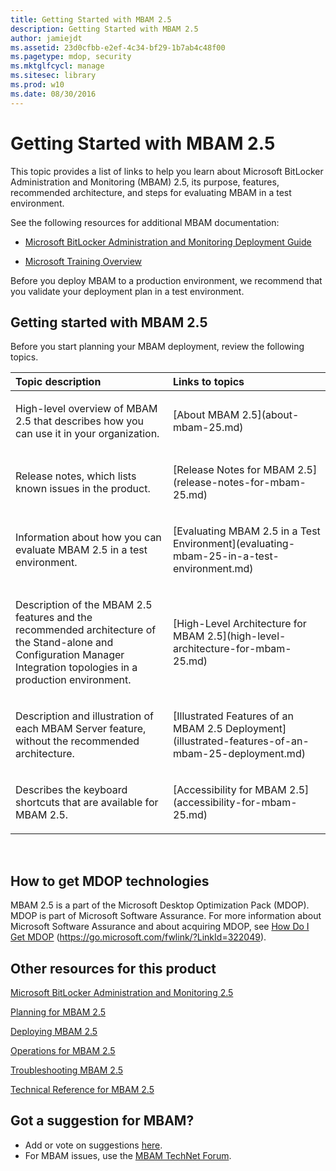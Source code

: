 ```yaml
---
title: Getting Started with MBAM 2.5
description: Getting Started with MBAM 2.5
author: jamiejdt
ms.assetid: 23d0cfbb-e2ef-4c34-bf29-1b7ab4c48f00
ms.pagetype: mdop, security
ms.mktglfcycl: manage
ms.sitesec: library
ms.prod: w10
ms.date: 08/30/2016
---
```



# Getting Started with MBAM 2.5


This topic provides a list of links to help you learn about Microsoft BitLocker Administration and Monitoring (MBAM) 2.5, its purpose, features, recommended architecture, and steps for evaluating MBAM in a test environment.

See the following resources for additional MBAM documentation:

-   [Microsoft BitLocker Administration and Monitoring Deployment Guide](https://go.microsoft.com/fwlink/?LinkId=396653)

-   [Microsoft Training Overview](https://go.microsoft.com/fwlink/p/?LinkId=80347)

Before you deploy MBAM to a production environment, we recommend that you validate your deployment plan in a test environment.

## Getting started with MBAM 2.5


Before you start planning your MBAM deployment, review the following topics.

<table>
<colgroup>
<col width="50%" />
<col width="50%" />
</colgroup>
<thead>
<tr class="header">
<th align="left">Topic description</th>
<th align="left">Links to topics</th>
</tr>
</thead>
<tbody>
<tr class="odd">
<td align="left"><p>High-level overview of MBAM 2.5 that describes how you can use it in your organization.</p></td>
<td align="left"><p>[About MBAM 2.5](about-mbam-25.md)</p></td>
</tr>
<tr class="even">
<td align="left"><p>Release notes, which lists known issues in the product.</p></td>
<td align="left"><p>[Release Notes for MBAM 2.5](release-notes-for-mbam-25.md)</p></td>
</tr>
<tr class="odd">
<td align="left"><p>Information about how you can evaluate MBAM 2.5 in a test environment.</p></td>
<td align="left"><p>[Evaluating MBAM 2.5 in a Test Environment](evaluating-mbam-25-in-a-test-environment.md)</p></td>
</tr>
<tr class="even">
<td align="left"><p>Description of the MBAM 2.5 features and the recommended architecture of the Stand-alone and Configuration Manager Integration topologies in a production environment.</p></td>
<td align="left"><p>[High-Level Architecture for MBAM 2.5](high-level-architecture-for-mbam-25.md)</p></td>
</tr>
<tr class="odd">
<td align="left"><p>Description and illustration of each MBAM Server feature, without the recommended architecture.</p></td>
<td align="left"><p>[Illustrated Features of an MBAM 2.5 Deployment](illustrated-features-of-an-mbam-25-deployment.md)</p></td>
</tr>
<tr class="even">
<td align="left"><p>Describes the keyboard shortcuts that are available for MBAM 2.5.</p></td>
<td align="left"><p>[Accessibility for MBAM 2.5](accessibility-for-mbam-25.md)</p></td>
</tr>
</tbody>
</table>

 

## How to get MDOP technologies


MBAM 2.5 is a part of the Microsoft Desktop Optimization Pack (MDOP). MDOP is part of Microsoft Software Assurance. For more information about Microsoft Software Assurance and about acquiring MDOP, see [How Do I Get MDOP](https://go.microsoft.com/fwlink/?LinkId=322049) (https://go.microsoft.com/fwlink/?LinkId=322049).

## <a href="" id="other-resources-for-this-product-"></a>Other resources for this product


[Microsoft BitLocker Administration and Monitoring 2.5](index.md)

[Planning for MBAM 2.5](planning-for-mbam-25.md)

[Deploying MBAM 2.5](deploying-mbam-25.md)

[Operations for MBAM 2.5](operations-for-mbam-25.md)

[Troubleshooting MBAM 2.5](troubleshooting-mbam-25.md)

[Technical Reference for MBAM 2.5](technical-reference-for-mbam-25.md)

## Got a suggestion for MBAM?
- Add or vote on suggestions [here](http://mbam.uservoice.com/forums/268571-microsoft-bitlocker-administration-and-monitoring). 
- For MBAM issues, use the [MBAM TechNet Forum](https://social.technet.microsoft.com/Forums/home?forum=mdopmbam).

 

 





